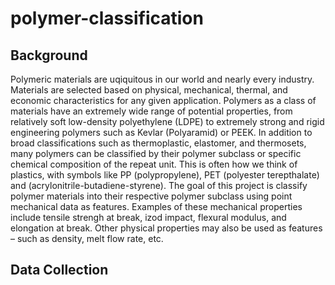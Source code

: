 # polymer-classification

## Background

Polymeric materials are uqiquitous in our world and nearly every industry. Materials are selected based on physical, mechanical, thermal, and economic characteristics for any given application. Polymers as a class of materials have an extremely wide range of potential properties, from relatively soft low-density polyethylene (LDPE) to extremely strong and rigid engineering polymers such as Kevlar (Polyaramid) or PEEK. In addition to broad classifications such as thermoplastic, elastomer, and thermosets, many polymers can be classified by their polymer subclass or specific chemical composition of the repeat unit. This is often how we think of plastics, with symbols like PP (polypropylene), PET (polyester terepthalate) and  (acrylonitrile-butadiene-styrene). The goal of this project is classify polymer materials into their respective polymer subclass using point mechanical data as features. Examples of these mechanical properties include tensile strengh at break, izod impact, flexural modulus, and elongation at break. Other physical properties may also be used as features – such as density, melt flow rate, etc.

## Data Collection 

